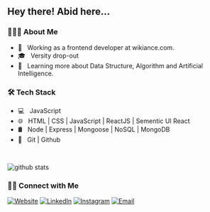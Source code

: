 <h2> Hey there! Abid here...</h2>

<h3> 👨🏻‍💻 About Me </h3>

- 🤔 &nbsp; Working as a frontend developer at wikiance.com.
- 🎓 &nbsp; Versity drop-out
- 🌱 &nbsp; Learning more about Data Structure, Algorithm and Artificial Intelligence.

<h3>🛠 Tech Stack</h3>

- 💻 &nbsp; JavaScript
- 🌐 &nbsp; HTML | CSS | JavaScript | ReactJS | Sementic UI React
- 🛢 &nbsp; Node | Express | Mongoose | NoSQL | MongoDB
- 🔧 &nbsp; Git | Github

<br/>

![github stats](https://github-readme-stats.vercel.app/api?username=abid-shahriar&show_icons=true)

<h3> 🤝🏻 Connect with Me </h3>

<p align="center">

<a href="https://abidshahriar.me/"><img alt="Website" src="https://img.shields.io/badge/Website-www.abidshahriar.me-blue?style=flat-square&logo=google-chrome"></a>
<a href="https://www.linkedin.com/in/abidshahriar/"><img alt="LinkedIn" src="https://img.shields.io/badge/LinkedIn-abidshahriar-blue?style=flat-square&logo=linkedin"></a>
<a href="https://www.instagram.com/find.abid/"><img alt="Instagram" src="https://img.shields.io/badge/Instagram-find.abid-blue?style=flat-square&logo=instagram"></a>
<a href="mailto:abidshahriar7@gmail.com"><img alt="Email" src="https://img.shields.io/badge/Email-abidshahriar7@gmail.com-blue?style=flat-square&logo=gmail"></a>

</p>
